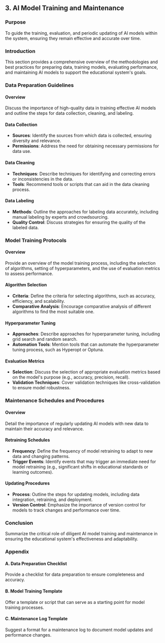 ## 3. AI Model Training and Maintenance

### Purpose
To guide the training, evaluation, and periodic updating of AI models within the system, ensuring they remain effective and accurate over time.

### Introduction
This section provides a comprehensive overview of the methodologies and best practices for preparing data, training models, evaluating performance, and maintaining AI models to support the educational system's goals.

### Data Preparation Guidelines

#### Overview
Discuss the importance of high-quality data in training effective AI models and outline the steps for data collection, cleaning, and labeling.

#### Data Collection
- **Sources**: Identify the sources from which data is collected, ensuring diversity and relevance.
- **Permissions**: Address the need for obtaining necessary permissions for data use.

#### Data Cleaning
- **Techniques**: Describe techniques for identifying and correcting errors or inconsistencies in the data.
- **Tools**: Recommend tools or scripts that can aid in the data cleaning process.

#### Data Labeling
- **Methods**: Outline the approaches for labeling data accurately, including manual labeling by experts and crowdsourcing.
- **Quality Control**: Discuss strategies for ensuring the quality of the labeled data.

### Model Training Protocols

#### Overview
Provide an overview of the model training process, including the selection of algorithms, setting of hyperparameters, and the use of evaluation metrics to assess performance.

#### Algorithm Selection
- **Criteria**: Define the criteria for selecting algorithms, such as accuracy, efficiency, and scalability.
- **Comparative Analysis**: Encourage comparative analysis of different algorithms to find the most suitable one.

#### Hyperparameter Tuning
- **Approaches**: Describe approaches for hyperparameter tuning, including grid search and random search.
- **Automation Tools**: Mention tools that can automate the hyperparameter tuning process, such as Hyperopt or Optuna.

#### Evaluation Metrics
- **Selection**: Discuss the selection of appropriate evaluation metrics based on the model's purpose (e.g., accuracy, precision, recall).
- **Validation Techniques**: Cover validation techniques like cross-validation to ensure model robustness.

### Maintenance Schedules and Procedures

#### Overview
Detail the importance of regularly updating AI models with new data to maintain their accuracy and relevance.

#### Retraining Schedules
- **Frequency**: Define the frequency of model retraining to adapt to new data and changing patterns.
- **Trigger Events**: Identify events that may trigger an immediate need for model retraining (e.g., significant shifts in educational standards or learning outcomes).

#### Updating Procedures
- **Process**: Outline the steps for updating models, including data integration, retraining, and deployment.
- **Version Control**: Emphasize the importance of version control for models to track changes and performance over time.

### Conclusion
Summarize the critical role of diligent AI model training and maintenance in ensuring the educational system's effectiveness and adaptability.

### Appendix

#### A. Data Preparation Checklist
Provide a checklist for data preparation to ensure completeness and accuracy.

#### B. Model Training Template
Offer a template or script that can serve as a starting point for model training processes.

#### C. Maintenance Log Template
Suggest a format for a maintenance log to document model updates and performance changes.
